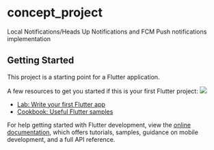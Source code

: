 # concept_project

Local Notifications/Heads Up Notifications and FCM Push notifications implementation

## Getting Started

This project is a starting point for a Flutter application.

A few resources to get you started if this is your first Flutter project:
![](fcm_notification.gif)

- [Lab: Write your first Flutter app](https://docs.flutter.dev/get-started/codelab)
- [Cookbook: Useful Flutter samples](https://docs.flutter.dev/cookbook)

For help getting started with Flutter development, view the
[online documentation](https://docs.flutter.dev/), which offers tutorials,
samples, guidance on mobile development, and a full API reference.
